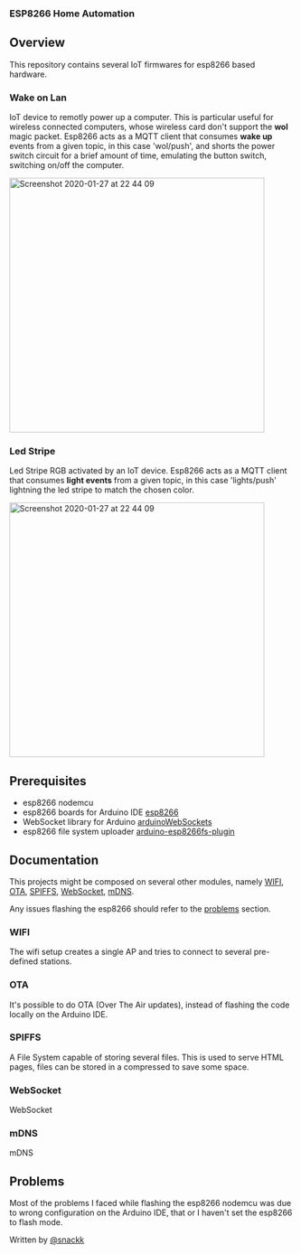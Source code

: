 ### ESP8266 Home Automation

## Overview

This repository contains several IoT firmwares for esp8266 based hardware.

### Wake on Lan
IoT device to remotly power up a computer. This is particular useful for wireless connected computers, whose wireless card don't support the **wol** magic packet. Esp8266 acts as a MQTT client that consumes **wake up** events from a given topic, in this case 'wol/push', and shorts the power switch circuit for a brief amount of time, emulating the button switch, switching on/off the computer.

<img width="451" alt="Screenshot 2020-01-27 at 22 44 09" src="https://user-images.githubusercontent.com/9936714/73220573-a9346e80-4156-11ea-9cc3-16674fdf1ef2.png">

### Led Stripe
Led Stripe RGB activated by an IoT device. Esp8266 acts as a MQTT client that consumes **light events** from a given topic, in this case 'lights/push' lightning the led stripe to match the chosen color.

<img width="451" alt="Screenshot 2020-01-27 at 22 44 09" src="https://user-images.githubusercontent.com/9936714/73220573-a9346e80-4156-11ea-9cc3-16674fdf1ef2.png">


## Prerequisites

* esp8266 nodemcu
* esp8266 boards for Arduino IDE [esp8266](http://arduino.esp8266.com/stable/package_esp8266com_index.json)
* WebSocket library for Arduino [arduinoWebSockets](https://github.com/Links2004/arduinoWebSockets)
* esp8266 file system uploader [arduino-esp8266fs-plugin](https://github.com/esp8266/arduino-esp8266fs-plugin)

## Documentation

This projects might be composed on several other modules, namely [WIFI](#wifi), [OTA](#ota), [SPIFFS](#spiffs), [WebSocket](#websocket), [mDNS](#mdns).

Any issues flashing the esp8266 should refer to the [problems](#problems) section.

### <a name="wifi"></a> WIFI

The wifi setup creates a single AP and tries to connect to several pre-defined stations.

### <a name="ota"></a> OTA

It's possible to do OTA (Over The Air updates), instead of flashing the code locally on the Arduino IDE.

### <a name="spiffs"></a> SPIFFS

A File System capable of storing several files. This is used to serve HTML pages, files can be stored in a compressed to save some space.

### <a name="websocket"></a> WebSocket

WebSocket

### <a name="mdns"></a> mDNS

mDNS

## <a name="problems"></a> Problems

Most of the problems I faced while flashing the esp8266 nodemcu was due to wrong configuration on the Arduino IDE, that or I haven't set the esp8266 to flash mode.

  Written by [@snackk](https://github.com/snackk)
